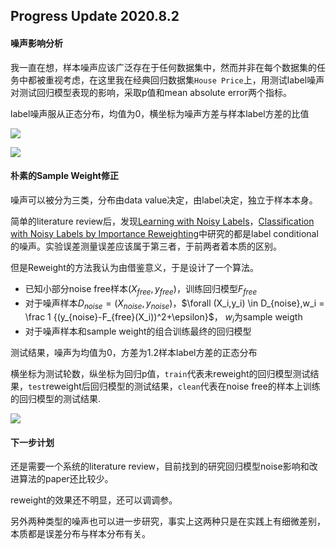 ## Progress Update 2020.8.2

#### 噪声影响分析

我一直在想，样本噪声应该广泛存在于任何数据集中，然而并非在每个数据集的任务中都被重视考虑，在这里我在经典回归数据集`House Price`上，用测试label噪声对测试回归模型表现的影响，采取p值和mean absolute error两个指标。

label噪声服从正态分布，均值为0，横坐标为噪声方差与样本label方差的比值

![](E:\summer_research\FBGAN\p.png)

![](E:\summer_research\FBGAN\mae.png)

#### 朴素的Sample Weight修正

噪声可以被分为三类，分布由data value决定，由label决定，独立于样本本身。

简单的literature review后，发现[Learning with Noisy Labels](https://papers.nips.cc/paper/5073-learning-with-noisy-labels.pdf)，[Classification with Noisy Labels by Importance Reweighting](https://arxiv.org/pdf/1411.7718.pdf)中研究的都是label conditional的噪声。实验误差测量误差应该属于第三者，于前两者着本质的区别。

但是Reweight的方法我认为由借鉴意义，于是设计了一个算法。

* 已知小部分noise free样本$(X_{free},y_{free})$，训练回归模型$F_{free}$
* 对于噪声样本$D_{noise}=(X_{noise},y_{noise})$，$\forall (X_i,y_i) \in D_{noise},w_i = \frac 1 {(y_{noise}-F_{free}(X_i))^2+\epsilon}$， $w_i$为sample weigth
* 对于噪声样本和sample weight的组合训练最终的回归模型

测试结果，噪声为均值为0，方差为1.2样本label方差的正态分布

横坐标为测试轮数，纵坐标为回归p值，`train`代表未reweight的回归模型测试结果，`test`reweight后回归模型的测试结果，`clean`代表在noise free的样本上训练的回归模型的测试结果.

![](E:\summer_research\FBGAN\sample_weight.png)

#### 下一步计划

还是需要一个系统的literature review，目前找到的研究回归模型noise影响和改进算法的paper还比较少。

reweight的效果还不明显，还可以调调参。

另外两种类型的噪声也可以进一步研究，事实上这两种只是在实践上有细微差别，本质都是误差分布与样本分布有关。


